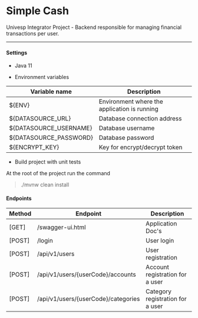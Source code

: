 # Simple Cash
Univesp Integrator Project - Backend responsible for managing financial transactions per user.

---------------

#### Settings  
* Java 11
  
* Environment variables  

| Variable name          | Description                                  |  
| ---------------------- | -------------------------------------------- |  
| ${ENV}                 | Environment where the application is running |  
| ${DATASOURCE_URL}      | Database connection address                  |  
| ${DATASOURCE_USERNAME} | Database username                            |  
| ${DATASOURCE_PASSWORD} | Database password                            |  
| ${ENCRYPT_KEY}         | Key for encrypt/decrypt token                |  
  
* Build project with unit tests  

At the root of the project run the command
> ./mvnw clean install

#### Endpoints  

| Method | Endpoint                             | Description                      |  
| ------ | ------------------------------------ | -------------------------------- |  
| [GET]  | /swagger-ui.html                     | Application Doc's                |  
| [POST] | /login                               | User login                       |  
| [POST] | /api/v1/users                        | User registration                |  
| [POST] | /api/v1/users/{userCode}/accounts    | Account registration for a user  |  
| [POST] | /api/v1/users/{userCode}/categories  | Category registration for a user |  
